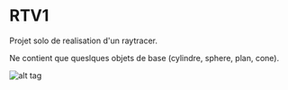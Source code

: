 # RTV1

Projet solo de realisation d'un raytracer.

Ne contient que queslques objets de base (cylindre, sphere, plan, cone).

![alt tag](https://github.com/bhuver/RTv1/scenes/screenshot_full_objects.png)
